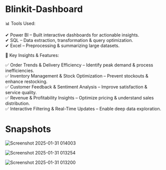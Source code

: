 # Blinkit-Dashboard
📊 Tools Used:  

✔ Power BI – Built interactive dashboards for actionable insights.  
✔ SQL – Data extraction, transformation & query optimization.  
✔ Excel – Preprocessing & summarizing large datasets.

🚀 Key Insights & Features:  

✅ Order Trends & Delivery Efficiency – Identify peak demand & process inefficiencies.  
✅ Inventory Management & Stock Optimization – Prevent stockouts & enhance restocking.  
✅ Customer Feedback & Sentiment Analysis – Improve satisfaction & service quality.  
✅ Revenue & Profitability Insights – Optimize pricing & understand sales distribution.  
✅ Interactive Filtering & Real-Time Updates – Enable deep data exploration. 


# Snapshots

![Screenshot 2025-01-31 014003](https://github.com/user-attachments/assets/1aab7cd8-25b7-4197-95d8-c2100a00e384)


![Screenshot 2025-01-31 013254](https://github.com/user-attachments/assets/524b4237-f4b9-462d-8d24-04c5d05d50cb)


![Screenshot 2025-01-31 013200](https://github.com/user-attachments/assets/42afc047-49c4-4277-946a-715404b758e8)


